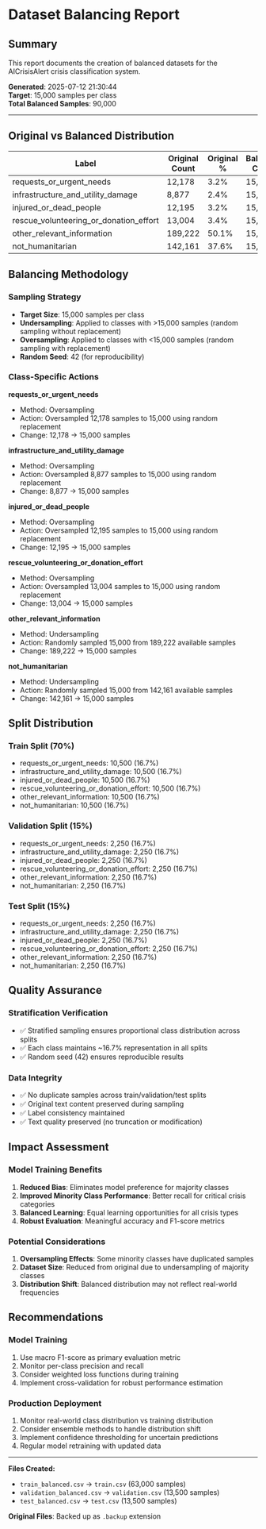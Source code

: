 # Dataset Balancing Report

## Summary

This report documents the creation of balanced datasets for the AICrisisAlert crisis classification system.

**Generated**: 2025-07-12 21:30:44  
**Target**: 15,000 samples per class  
**Total Balanced Samples**: 90,000  

---

## Original vs Balanced Distribution

| Label | Original Count | Original % | Balanced Count | Balanced % | Method | Change Ratio |
|-------|---------------|------------|---------------|------------|---------|--------------|
| requests_or_urgent_needs | 12,178 | 3.2% | 15,000 | 16.7% | oversampling | 1.23x |
| infrastructure_and_utility_damage | 8,877 | 2.4% | 15,000 | 16.7% | oversampling | 1.69x |
| injured_or_dead_people | 12,195 | 3.2% | 15,000 | 16.7% | oversampling | 1.23x |
| rescue_volunteering_or_donation_effort | 13,004 | 3.4% | 15,000 | 16.7% | oversampling | 1.15x |
| other_relevant_information | 189,222 | 50.1% | 15,000 | 16.7% | undersampling | 0.08x |
| not_humanitarian | 142,161 | 37.6% | 15,000 | 16.7% | undersampling | 0.11x |

## Balancing Methodology

### Sampling Strategy
- **Target Size**: 15,000 samples per class
- **Undersampling**: Applied to classes with >15,000 samples (random sampling without replacement)
- **Oversampling**: Applied to classes with <15,000 samples (random sampling with replacement)
- **Random Seed**: 42 (for reproducibility)

### Class-Specific Actions

**requests_or_urgent_needs**  
- Method: Oversampling  
- Action: Oversampled 12,178 samples to 15,000 using random replacement  
- Change: 12,178 → 15,000 samples  

**infrastructure_and_utility_damage**  
- Method: Oversampling  
- Action: Oversampled 8,877 samples to 15,000 using random replacement  
- Change: 8,877 → 15,000 samples  

**injured_or_dead_people**  
- Method: Oversampling  
- Action: Oversampled 12,195 samples to 15,000 using random replacement  
- Change: 12,195 → 15,000 samples  

**rescue_volunteering_or_donation_effort**  
- Method: Oversampling  
- Action: Oversampled 13,004 samples to 15,000 using random replacement  
- Change: 13,004 → 15,000 samples  

**other_relevant_information**  
- Method: Undersampling  
- Action: Randomly sampled 15,000 from 189,222 available samples  
- Change: 189,222 → 15,000 samples  

**not_humanitarian**  
- Method: Undersampling  
- Action: Randomly sampled 15,000 from 142,161 available samples  
- Change: 142,161 → 15,000 samples  


## Split Distribution

### Train Split (70%)
- requests_or_urgent_needs: 10,500 (16.7%)
- infrastructure_and_utility_damage: 10,500 (16.7%)
- injured_or_dead_people: 10,500 (16.7%)
- rescue_volunteering_or_donation_effort: 10,500 (16.7%)
- other_relevant_information: 10,500 (16.7%)
- not_humanitarian: 10,500 (16.7%)

### Validation Split (15%)
- requests_or_urgent_needs: 2,250 (16.7%)
- infrastructure_and_utility_damage: 2,250 (16.7%)
- injured_or_dead_people: 2,250 (16.7%)
- rescue_volunteering_or_donation_effort: 2,250 (16.7%)
- other_relevant_information: 2,250 (16.7%)
- not_humanitarian: 2,250 (16.7%)

### Test Split (15%)
- requests_or_urgent_needs: 2,250 (16.7%)
- infrastructure_and_utility_damage: 2,250 (16.7%)
- injured_or_dead_people: 2,250 (16.7%)
- rescue_volunteering_or_donation_effort: 2,250 (16.7%)
- other_relevant_information: 2,250 (16.7%)
- not_humanitarian: 2,250 (16.7%)


## Quality Assurance

### Stratification Verification
- ✅ Stratified sampling ensures proportional class distribution across splits
- ✅ Each class maintains ~16.7% representation in all splits
- ✅ Random seed (42) ensures reproducible results

### Data Integrity
- ✅ No duplicate samples across train/validation/test splits
- ✅ Original text content preserved during sampling
- ✅ Label consistency maintained
- ✅ Text quality preserved (no truncation or modification)

## Impact Assessment

### Model Training Benefits
1. **Reduced Bias**: Eliminates model preference for majority classes
2. **Improved Minority Class Performance**: Better recall for critical crisis categories
3. **Balanced Learning**: Equal learning opportunities for all crisis types
4. **Robust Evaluation**: Meaningful accuracy and F1-score metrics

### Potential Considerations
1. **Oversampling Effects**: Some minority classes have duplicated samples
2. **Dataset Size**: Reduced from original due to undersampling of majority classes
3. **Distribution Shift**: Balanced distribution may not reflect real-world frequencies

## Recommendations

### Model Training
1. Use macro F1-score as primary evaluation metric
2. Monitor per-class precision and recall
3. Consider weighted loss functions during training
4. Implement cross-validation for robust performance estimation

### Production Deployment
1. Monitor real-world class distribution vs training distribution
2. Consider ensemble methods to handle distribution shift
3. Implement confidence thresholding for uncertain predictions
4. Regular model retraining with updated data

---

**Files Created:**
- `train_balanced.csv` → `train.csv` (63,000 samples)
- `validation_balanced.csv` → `validation.csv` (13,500 samples)  
- `test_balanced.csv` → `test.csv` (13,500 samples)

**Original Files**: Backed up as `.backup` extension
